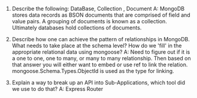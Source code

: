 1.  Describe the following: DataBase, Collection , Document
    A: MongoDB stores data records as BSON documents that are comprised of field and value pairs. A grouping of documents is known as a collection. Ultimately databases hold collections of documents.

2.  Describe how one can achieve the pattern of relationships in MongoDB. What needs to take place at the schema level? How do we 'fill' in the appropriate relational data using mongoose?
    A: Need to figure out if it is a one to one, one to many, or many to many relationship. Then based on that answer you will either want to embed or use ref to link the relation. mongoose.Schema.Types.ObjectId is used as the type for linking.

3.  Explain a way to break up an API into Sub-Applications, which tool did we use to do that?
    A: Express Router
